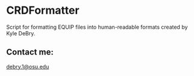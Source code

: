 # CRDFormatter
Script for formatting EQUIP files into human-readable formats created by Kyle DeBry.

## Contact me:
[debry.1@osu.edu](mailto:debry.1@osu.edu)

